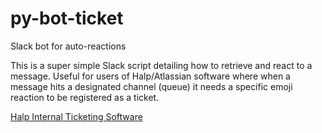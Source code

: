 # py-bot-ticket
Slack bot for auto-reactions

This is a super simple Slack script detailing how to retrieve and react to a message.
Useful for users of Halp/Atlassian software where when a message hits a designated channel (queue)
it needs a specific emoji reaction to be registered as a ticket.


[Halp Internal Ticketing Software](https://www.atlassian.com/software/halp?&aceid=&adposition=&adgroup=108188409786&campaign=11077806379&creative=480530384611&device=c&keyword=halp%20ticketing&matchtype=e&network=g&placement=&ds_kids=p57146607687&ds_e=GOOGLE&ds_eid=700000002082004&ds_e1=GOOGLE&gclid=CjwKCAjw2rmWBhB4EiwAiJ0mtU4QFhpG0-KqKRmjSE5DTa1v9-5JDm6Rkz_SqwiQxXlMzU4_DV7J9hoC5fkQAvD_BwE&gclsrc=aw.ds)
